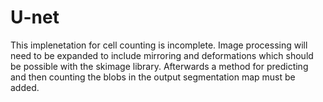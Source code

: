 # U-net
This implenetation for cell counting is incomplete. Image processing will need to be expanded to include mirroring and deformations which should be possible with the skimage library. Afterwards a method for predicting and then counting the blobs in the output segmentation map must be added. 
